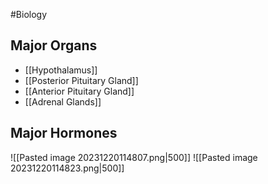 #Biology
## Major Organs
* [[Hypothalamus]]
* [[Posterior Pituitary Gland]]
* [[Anterior Pituitary Gland]]
* [[Adrenal Glands]]
## Major Hormones

![[Pasted image 20231220114807.png|500]]
![[Pasted image 20231220114823.png|500]]